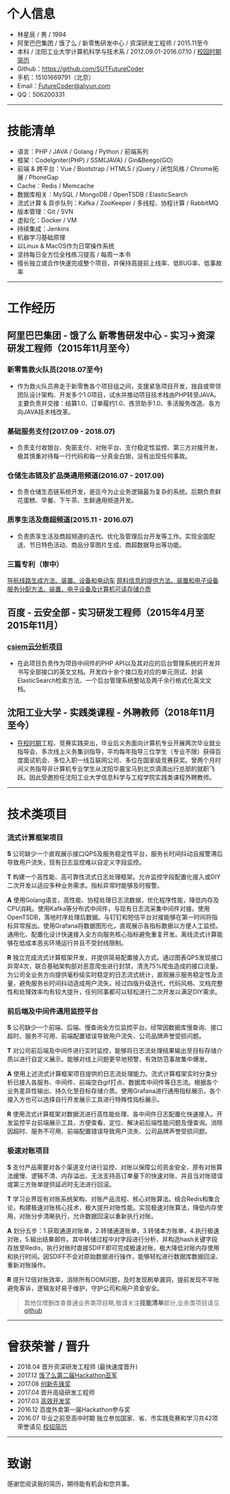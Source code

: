 # 个人信息
* 林星辰 / 男 / 1994
* 阿里巴巴集团 / 饿了么 / 新零售研发中心 / 资深研发工程师 / 2015.11至今
* 本科 / 沈阳工业大学计算机科学与技术系 / 2012.09.01-2016.07.10 / [校园时期简历](https://github.com/SUTFutureCoder/resume/blob/master/README_SCHOOL_VER.md)
* Github：<https://github.com/SUTFutureCoder>
* 手机：15101669791（北京）
* Email：<FutureCoder@aliyun.com>
* QQ：506200331

---

# 技能清单
* 语言：PHP / JAVA / Golang / Python / 前端系列
* 框架：CodeIgniter(PHP) / SSM(JAVA) / Gin&Beego(GO)
* 前端 & 跨平台：Vue / Bootstrap / HTML5 / jQuery / 闭包风格 / Chrome拓展 / PhoneGap
* Cache：Redis / Memcache
* 数据库相关：MySQL / MongoDB / OpenTSDB / ElasticSearch
* 流式计算 & 异步队列：Kafka / ZooKeeper / 多线程、协程计算 / RabbitMQ
* 版本管理：Git / SVN
* 虚拟化：Docker / VM
* 持续集成：Jenkins
* 机器学习基础原理
* 以Linux & MacOS作为日常操作系统 
* 坚持每日全方位全栈练习提高 / 每周一本书
* 擅长独立或合作快速完成整个项目，并保持高提前上线率、低BUG率、低事故率

---

# 工作经历
## 阿里巴巴集团 - 饿了么 新零售研发中心 - 实习→资深研发工程师（2015年11月至今）
### 新零售救火队员(2018.07至今)
* 作为救火队员奔走于新零售各个项目组之间，支援紧急项目开发，独自或带领团队设计架构、开发多个1.0项目，试水并推动项目技术栈由PHP转至JAVA。主要负责并交接：结算1.0、订单履约1.0、拣货助手1.0、多活服务改造、各方向JAVA技术栈改革。

### 基础服务支付(2017.09 - 2018.07)
* 负责支付收银台、免密支付、对账平台、支付稳定性监控、第三方对接开发，极其慎重对待每一行代码和每一分真金白银，没有出现任何事故。

### 仓储生态链及扩品类通用频道(2016.07 - 2017.09)
* 负责仓储生态链系统开发，是迄今为止业务逻辑最为复杂的系统。后期负责鲜花蛋糕、早餐、下午茶、生鲜通用频道开发。

### 质享生活及商超频道(2015.11 - 2016.07)
* 负责质享生活及商超频道的迭代、优化及管理后台开发等工作。实现全国配送、节日特色活动、商品分享图片生成、商超数据导出等功能。

### 三篇专利（审中）
[导航线路生成方法、装置、设备和电动车](http://www.soopat.com/Patent/201710596785) 
[原料信息的提供方法、装置和电子设备](http://www.soopat.com/Patent/201710560336)
[服务分配方法、装置、电子设备及计算机可读存储介质](http://www.soopat.com/Patent/201810164044)

## 百度 - 云安全部 - 实习研发工程师（2015年4月至2015年11月）
### [csiem云分析项目](http://xi.baidu.com/)
* 在此项目负责作为项目中间件的PHP API以及其对应的后台管理系统的开发并书写全部接口的英文文档。开发四十余个接口及对应的单元测试、封装ElasticSearch检索方法、一个后台管理系统整站及两千余行格式化英文文档。 

## 沈阳工业大学 - 实践类课程 - 外聘教师（2018年11月至今）
* [在校时期](https://github.com/SUTFutureCoder/resume/blob/master/README_SCHOOL_VER.md)工程、竞赛实践突出，毕业后义务面向计算机专业开展两次毕业就业指导会、多次线上义务集训指导，平均每年指导三位学生（专业不限）获得百度面试机会、多位入职一线互联网公司、多位在国家级竞赛获奖。曾两个月时间义务指导非计算机专业学生从沈阳华晨宝马到北京滴滴出行总部的就职飞跃。因此受邀担任沈阳工业大学信息科学与工程学院实践类课程外聘教师。

---
# 技术类项目
### 流式计算框架项目
**S** 公司缺少一个直观展示接口QPS及服务稳定性平台，服务长时间抖动且报警滞后导致用户流失，现有日志监控难以自定义字段监控。 

**T** 构建一个高性能、高可靠性流式日志处理框架。允许监控字段配置化接入或DIY二次开发以适应多种业务需求。指标异常时能够及时报警。  

**A** 使用Golang语言，高性能、协程处理日志流数据，优化程序性能，降低内存及CPU消耗。使用Kafka等分布式中间件，与现有日志流采集中间件对接。使用OpenTSDB，落地时序处理后数据。与钉钉和短信平台对接能够在第一时间将指标异常报出。使用Grafana将数据图形化，直观展示各指标数据以方便人工监控。通用化、配置化设计快速接入全方向服务核心指标避免重复开发。离线流式计算能够在低成本恶劣环境运行并且不受封线限制。  

**R** 独立完成流式计算框架开发，并提供简易配置接入方式。通过图表QPS发现接口异常4次，联合基础架构部对恶意爬虫进行封禁，清洗75%爬虫造成的接口流量。为公司全业务方向提供毫秒级实时稳定的日志流式统计，直观展示服务稳定性及流量，避免服务长时间抖动造成用户流失。经过四版升级迭代，代码风格、文档完整性和处理效率均有较大提升，任何同事都可以轻松进行二次开发以满足DIY需求。  

### 前后端及中间件通用监控平台
**S** 公司缺少一个前端、后端、慢查询全方位监控平台。经常因数据库慢查询、接口超时、服务不可用、前端配置错误导致用户流失、公司品牌声誉受损问题。 

**T** 对公司前后端及中间件进行实时监控，能够将日志流处理结果输出至目标存储介质以进行自定义展示。能够对线上问题更早地预警，有效防范事故集中爆发。  

**A** 使用上述流式计算框架项目提供的日志流处理能力。流式计算框架实时分类分析已接入各服务、中间件、前端空白gif打点、数据库中间件等日志流。根据各个业务差异性输出、持久化至目标存储介质。使用Grafana进行通用指标展示，各个接入方也可以选择自行开发展示工具进行特殊性指标展示。  

**R** 使用流式计算框架对数据流进行高性能处理、各中间件日志配置化快速接入。开发监控平台前端展示工具，方便查看、定位、解决前后端性能问题及慢查询。消除因超时、服务不可用、前端配置错误导致用户流失、公司品牌声誉受损问题。

### 极速对账项目
**S** 支付产品需要对各个渠道支付进行监控、对账以保障公司资金安全，原有对账算法缓慢、逻辑不清、内存溢出、无法支持高订单量下的快速对账、并且当对账错误或第三方账单提供延迟时无法进行回滚。 
 
**T** 学习业界现有对账系统架构、对账产品流程、核心对账算法。结合Redis和集合论，构建极速对账核心技术，极大提升对账性能。实现极速对账算法，降低内存使用，对账分步清晰执行，允许数据回滚以重新执行对账。
  
**A** 划分五步：1.获取通道对账单，2.转储通道账单，3.转储本方账单，4.执行极速对账，5.输出结果邮件。其中转储过程中对字段进行分析，并构造hash关键字段存放至Redis，执行对账时直接SDIFF即可完成极速对账，极大降低对账内存使用和执行时间。因SDIFF不会对原始数据进行操作，能够轻松进行数据库数据回滚、重新对账操作。 
 
**R** 提升12倍对账效率，消除所有OOM问题，及时发现刷单漏洞，提前发现不平账避免客诉，逻辑友好易于维护，守护公司和用户资金安全。  

>其他仅增删改查普通业务类项目略,敬请关注**技能清单**部分,业余类项目请见[github](https://github.com/SUTFutureCoder?tab=repositories)

---

# 曾获荣誉 / 晋升
* 2018.04 晋升资深研发工程师 (最快速度晋升)
* 2017.12 [饿了么第二届Hackathon亚军](https://github.com/SUTFutureCoder/resume/blob/master/hackathon2nd.jpeg)
* 2017.08 [创新先锋奖](https://github.com/SUTFutureCoder/resume/blob/master/innovation_pioneer.jpeg)
* 2017.04 晋升高级研发工程师
* 2017.03 [高效开发奖](https://github.com/SUTFutureCoder/resume/blob/master/efficient_development.jpeg)
* 2016.12 百度外卖第一届Hackathon参与奖
* 2016.07 毕业之前至高中时期 独立参加国家、省、市实践竞赛和学习共42项荣誉请见 [校招简历](https://github.com/SUTFutureCoder/resume/blob/master/README_SCHOOL_VER.md)

---

# 致谢
感谢您阅读我的简历，期待能有机会和您共事。
